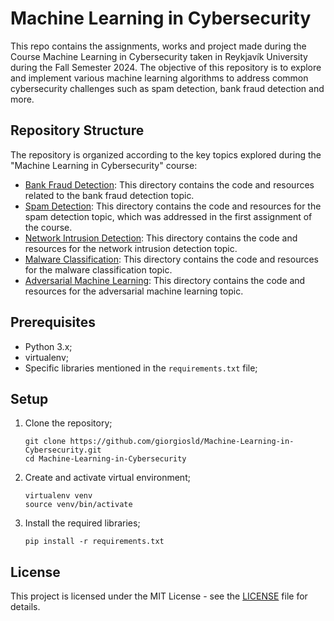 # Machine Learning in Cybersecurity
This repo contains the assignments, works and project made during the Course Machine Learning in Cybersecurity
taken in Reykjavík University during the Fall Semester 2024. 
The objective of this repository is to explore and implement various machine learning algorithms 
to address common cybersecurity challenges such as spam detection, bank fraud detection and more.

## Repository Structure
The repository is organized according to the key topics explored during the "Machine Learning in Cybersecurity" course:
- [Bank Fraud Detection](bank_fraud/): This directory contains the code and resources related to the bank fraud
detection topic.
- [Spam Detection](spam_detection/): This directory contains the code and resources for the spam detection topic, which 
was addressed in the first assignment of the course.
- [Network Intrusion Detection](network_intrusion_detection/): This directory contains the code and resources for the network intrusion detection topic.
- [Malware Classification](malware_classification/): This directory contains the code and resources for the malware classification topic.
- [Adversarial Machine Learning](adversarial_machine_learning/): This directory contains the code and resources for the adversarial machine learning topic.
## Prerequisites
- Python 3.x;
- virtualenv;
- Specific libraries mentioned in the `requirements.txt` file;

## Setup
1. Clone the repository;
    ```
    git clone https://github.com/giorgiosld/Machine-Learning-in-Cybersecurity.git
    cd Machine-Learning-in-Cybersecurity
    ```
2. Create and activate virtual environment;
    ```
    virtualenv venv
    source venv/bin/activate
    ```
3. Install the required libraries;
    ```
    pip install -r requirements.txt
    ```

## License
This project is licensed under the MIT License - see the [LICENSE](LICENSE) file for details.